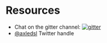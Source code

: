 # Resources

* Chat on the gitter channel: [![gitter](https://badges.gitter.im/Join%20Chat.svg)](https://gitter.im/axlelang/axle?utm_source=badge)
* [@axledsl](https://twitter.com/axledsl) Twitter handle

